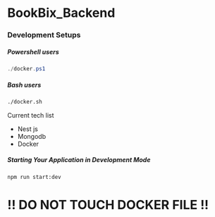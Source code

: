 # BookBix_Backend

### Development Setups

##### Powershell users
```powershell
./docker.ps1
```

##### Bash users
```bash
./docker.sh
```

Current tech list
- Nest js
- Mongodb
- Docker

##### Starting Your Application in Development Mode
```
npm run start:dev
```
# !! DO NOT TOUCH DOCKER FILE !!